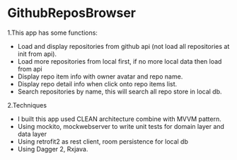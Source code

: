 # GithubReposBrowser
1.This app has some functions:
- Load and display repositories from github api (not load all repositories at init from api).
- Load more repositories from local first, if no more local data then load from api
- Display repo item info  with owner avatar and repo name.
- Display repo detail info when click onto repo items list.
- Search repositories by name, this will search all repo store in local db.

2.Techniques
- I built this app used CLEAN architecture combine with MVVM pattern.
- Using mockito, mockwebserver to write unit tests for domain layer and data layer
- Using retrofit2 as rest client, room persistence for local db
- Using Dagger 2, Rxjava.

